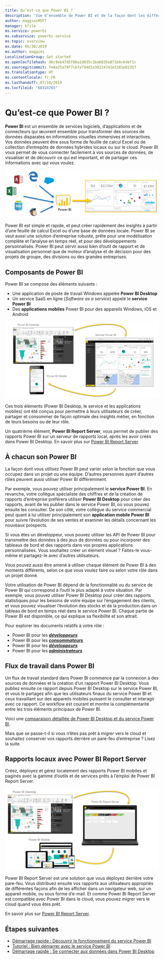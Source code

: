 ```yaml
---
title: Qu’est-ce que Power BI ?
description: 'Vue d’ensemble de Power BI et de la façon dont les différents composants s’intègrent : Power BI Desktop, le service Power BI, Power BI mobile, Report Server et Power BI Embedded.'
author: maggiesMSFT
manager: kfile
ms.service: powerbi
ms.subservice: powerbi-service
ms.topic: overview
ms.date: 05/30/2019
ms.author: maggies
LocalizationGroup: Get started
ms.openlocfilehash: d6c9eb47d5f88a2d835c1ba6835e871b0c64bf1c
ms.sourcegitcommit: fe8a25a79f7c6fe794d1a30224741e5281e82357
ms.translationtype: HT
ms.contentlocale: fr-FR
ms.lasthandoff: 07/18/2019
ms.locfileid: "68324765"
---
```

# <a name="what-is-power-bi"></a>Qu’est-ce que Power BI ?
**Power BI** est un ensemble de services logiciels, d’applications et de connecteurs qui œuvrent ensemble pour transformer des sources de données disparates en informations visuelles immersives et interactives. Vos données peuvent être sous forme de feuille de calcul Excel ou de collection d’entrepôts de données hybrides locaux ou sur le cloud. Power BI vous permet de vous connecter facilement à vos sources de données, de visualiser et de découvrir ce qui est important, et de partager ces informations avec qui vous voulez.

![diagramme montrant les sources d’entrée pour Power BI](media/power-bi-overview/power-bi-input-new.png)

Power BI est simple et rapide, et peut créer rapidement des insights à partir d’une feuille de calcul Excel ou d’une base de données locale. Power BI se veut aussi une solution d’entreprise robuste, prête pour une modélisation complète et l’analyse en temps réel, et pour des développements personnalisés. Power BI peut servir aussi bien d’outil de rapport et de visualisation personnel que de moteur d’analyse et de décision pour des projets de groupe, des divisions ou des grandes entreprises.

## <a name="the-parts-of-power-bi"></a>Composants de Power BI
Power BI se compose des éléments suivants : 
- Une application de poste de travail Windows appelée **Power BI Desktop**
- Un service SaaS en ligne (*Software as a service*) appelé le **service Power BI** 
- Des **applications mobiles** Power BI pour des appareils Windows, iOS et Android

![Power BI Desktop, service, mobile](media/power-bi-overview/power-bi-blocks.png)

Ces trois éléments (Power BI Desktop, le service et les applications mobiles) ont été conçus pour permettre à leurs utilisateurs de créer, partager et consommer de façon optimale des insights métier, en fonction de leurs besoins ou de leur rôle.

Un quatrième élément, **Power BI Report Server**, vous permet de publier des rapports Power BI sur un serveur de rapports local, après les avoir créés dans Power BI Desktop. En savoir plus sur [Power BI Report Server](#on-premises-reporting-with-power-bi-report-server).

## <a name="how-power-bi-matches-your-role"></a>À chacun son Power BI
La façon dont vous utilisez Power BI peut varier selon la fonction que vous occupez dans un projet ou une équipe. D’autres personnes ayant d’autres rôles peuvent aussi utiliser Power BI différemment.

Par exemple, vous pouvez utiliser principalement le **service Power BI**. En revanche, votre collègue spécialiste des chiffres et de la création de rapports d’entreprise préférera utiliser **Power BI Desktop** pour créer des rapports, avant de les publier dans le service Power BI, où vous pouvez ensuite les consulter. De son côté, votre collègue du service commercial peut quant à lui utiliser principalement son **application mobile Power BI** pour suivre l’évolution de ses ventes et examiner les détails concernant les nouveaux prospects.

Si vous êtes un développeur, vous pouvez utiliser les API de Power BI pour transmettre des données à des jeux de données ou pour incorporer des tableaux de bord et des rapports dans vos propres applications personnalisées. Vous souhaitez créer un élément visuel ? Faites-le vous-même et partagez-le avec d’autres utilisateurs.  

Vous pouvez aussi être amené à utiliser chaque élément de Power BI à des moments différents, selon ce que vous voulez faire ou selon votre rôle dans un projet donné.

Votre utilisation de Power BI dépend de la fonctionnalité ou du service de Power BI qui correspond à l’outil le plus adapté à votre situation. Par exemple, vous pouvez utiliser Power BI Desktop pour créer des rapports statistiques pour les besoins de votre équipe sur l’engagement des clients, et vous pouvez visualiser l’évolution des stocks et de la production dans un tableau de bord en temps réel dans le service Power BI. Chaque partie de Power BI est disponible, ce qui explique sa flexibilité et son attrait.

Pour explorer les documents relatifs à votre rôle :
- Power BI pour les [***développeurs***](desktop-what-is-desktop.md)
- Power BI pour les [***consommateurs***](consumer/end-user-consumer.md)
- Power BI pour les [***développeurs***](developer/what-can-you-do.md)
- Power BI pour les [***administrateurs***](service-admin-administering-power-bi-in-your-organization.md)

## <a name="the-flow-of-work-in-power-bi"></a>Flux de travail dans Power BI
Un flux de travail standard dans Power BI commence par la connexion à des sources de données et la création d’un rapport Power BI Desktop. Vous publiez ensuite ce rapport depuis Power BI Desktop sur le service Power BI, et vous le partagez afin que les utilisateurs finaux du service Power BI et ceux travaillant sur des appareils mobiles puissent le consulter et interagir avec ce rapport.
Ce workflow est courant et montre la complémentarité entre les trois éléments principaux de Power BI.

Voici une [comparaison détaillée de Power BI Desktop et du service Power BI](service-service-vs-desktop.md).

Mais que se passe-t-il si vous n’êtes pas prêt à migrer vers le cloud et souhaitez conserver vos rapports derrière un pare-feu d’entreprise ?  Lisez la suite.

## <a name="on-premises-reporting-with-power-bi-report-server"></a>Rapports locaux avec Power BI Report Server
Créez, déployez et gérez localement des rapports Power BI mobiles et paginés avec la gamme d’outils et de services prêts à l’emploi de Power BI Report Server.

![diagramme d’un déploiement local](media/power-bi-overview/power-bi-report-server2.png)

Power BI Report Server est une solution que vous déployez derrière votre pare-feu. Vous distribuez ensuite vos rapports aux utilisateurs appropriés de différentes façons afin de les afficher dans un navigateur web, sur un appareil mobile, ou sous forme d’e-mail. Et comme Power BI Report Server est compatible avec Power BI dans le cloud, vous pouvez migrer vers le cloud quand vous êtes prêt. 

En savoir plus sur [Power BI Report Server](report-server/get-started.md).

## <a name="next-steps"></a>Étapes suivantes
- [Démarrage rapide : Découvrir le fonctionnement du service Power BI](service-the-new-power-bi-experience.md)   
- [Tutoriel : Bien démarrer avec le service Power BI](service-get-started.md)
- [Démarrage rapide : Se connecter aux données dans Power BI Desktop](desktop-quickstart-connect-to-data.md)
